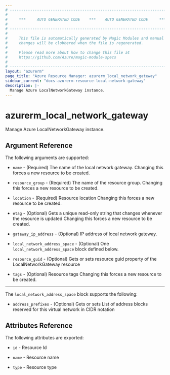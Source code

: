 ```yaml
---
# ----------------------------------------------------------------------------
#
#     ***     AUTO GENERATED CODE    ***    AUTO GENERATED CODE     ***
#
# ----------------------------------------------------------------------------
#
#     This file is automatically generated by Magic Modules and manual
#     changes will be clobbered when the file is regenerated.
#
#     Please read more about how to change this file at
#     https://github.com/Azure/magic-module-specs
#
# ----------------------------------------------------------------------------
layout: "azurerm"
page_title: "Azure Resource Manager: azurerm_local_network_gateway"
sidebar_current: "docs-azurerm-resource-local-network-gateway"
description: |-
  Manage Azure LocalNetworkGateway instance.
---
```


# azurerm_local_network_gateway

Manage Azure LocalNetworkGateway instance.


## Argument Reference

The following arguments are supported:

* `name` - (Required) The name of the local network gateway. Changing this forces a new resource to be created.

* `resource_group` - (Required) The name of the resource group. Changing this forces a new resource to be created.

* `location` - (Required) Resource location Changing this forces a new resource to be created.

* `etag` - (Optional) Gets a unique read-only string that changes whenever the resource is updated Changing this forces a new resource to be created.

* `gateway_ip_address` - (Optional) IP address of local network gateway.

* `local_network_address_space` - (Optional) One `local_network_address_space` block defined below.

* `resource_guid` - (Optional) Gets or sets resource guid property of the LocalNetworkGateway resource

* `tags` - (Optional) Resource tags Changing this forces a new resource to be created.

---

The `local_network_address_space` block supports the following:

* `address_prefixes` - (Optional) Gets or sets List of address blocks reserved for this virtual network in CIDR notation

## Attributes Reference

The following attributes are exported:

* `id` - Resource Id

* `name` - Resource name

* `type` - Resource type
